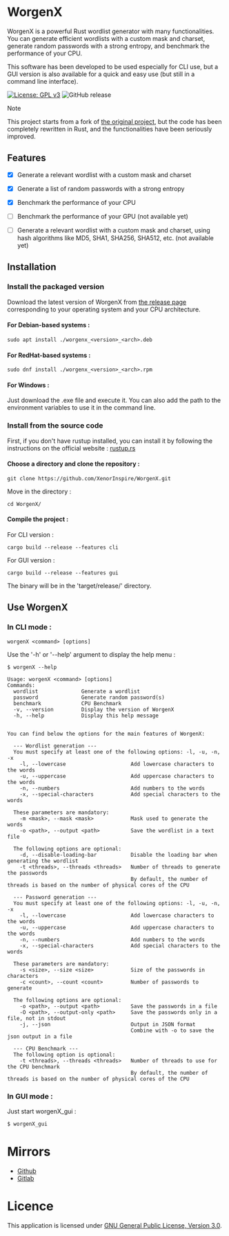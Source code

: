 # WorgenX

WorgenX is a powerful Rust wordlist generator with many functionalities.<br>
You can generate efficient wordlists with a custom mask and charset, generate random passwords with a strong entropy, and benchmark the performance of your CPU.

This software has been developed to be used especially for CLI use, but a GUI version is also available for a quick and easy use (but still in a command line interface).

[![License: GPL v3](https://img.shields.io/badge/License-GPLv3-blue.svg)](https://www.gnu.org/licenses/gpl-3.0)
![GitHub release](https://img.shields.io/github/v/release/XenorInspire/WorgenX)


> [!NOTE]  
> This project starts from a fork of <a href="https://github.com/XenorInspire/WorgenX-old">the original project</a>, but the code has been completely rewritten in Rust, and the functionalities have been seriously improved.

## Features

- [x] Generate a relevant wordlist with a custom mask and charset
- [x] Generate a list of random passwords with a strong entropy
- [x] Benchmark the performance of your CPU
- [ ] Benchmark the performance of your GPU (not available yet)
- [ ] Generate a relevant wordlist with a custom mask and charset, using hash algorithms like MD5, SHA1, SHA256, SHA512, etc. (not available yet)


## Installation


### Install the packaged version

Download the latest version of WorgenX from [the release page](https://github.com/XenorInspire/WorgenX/releases) corresponding to your operating system and your CPU architecture.

#### For Debian-based systems :

```
sudo apt install ./worgenx_<version>_<arch>.deb
```

#### For RedHat-based systems :

```
sudo dnf install ./worgenx_<version>_<arch>.rpm
```

#### For Windows :

Just download the .exe file and execute it. You can also add the path to the environment variables to use it in the command line.

### Install from the source code

First, if you don't have rustup installed, you can install it by following the instructions on the official website : [rustup.rs](https://rustup.rs/)

#### Choose a directory and clone the repository :  
```
git clone https://github.com/XenorInspire/WorgenX.git
```
Move in the directory :  
```
cd WorgenX/
```
#### Compile the project :

For CLI version : 
```
cargo build --release --features cli
```

For GUI version : 
```
cargo build --release --features gui
```

The binary will be in the 'target/release/' directory.

## Use WorgenX

### In CLI mode :

```
worgenX <command> [options]
```

Use the '-h' or '--help' argument to display the help menu :

```
$ worgenX --help

Usage: worgenX <command> [options]
Commands:
  wordlist              Generate a wordlist
  password              Generate random password(s)
  benchmark             CPU Benchmark
  -v, --version         Display the version of WorgenX
  -h, --help            Display this help message


You can find below the options for the main features of WorgenX:

  --- Wordlist generation ---
  You must specify at least one of the following options: -l, -u, -n, -x
    -l, --lowercase                     Add lowercase characters to the words
    -u, --uppercase                     Add uppercase characters to the words
    -n, --numbers                       Add numbers to the words
    -x, --special-characters            Add special characters to the words

  These parameters are mandatory:
    -m <mask>, --mask <mask>            Mask used to generate the words
    -o <path>, --output <path>          Save the wordlist in a text file

  The following options are optional:
    -d, --disable-loading-bar           Disable the loading bar when generating the wordlist
    -t <threads>, --threads <threads>   Number of threads to generate the passwords
                                        By default, the number of threads is based on the number of physical cores of the CPU

  --- Password generation ---
  You must specify at least one of the following options: -l, -u, -n, -x
    -l, --lowercase                     Add lowercase characters to the words
    -u, --uppercase                     Add uppercase characters to the words
    -n, --numbers                       Add numbers to the words
    -x, --special-characters            Add special characters to the words

  These parameters are mandatory:
    -s <size>, --size <size>            Size of the passwords in characters
    -c <count>, --count <count>         Number of passwords to generate

  The following options are optional:
    -o <path>, --output <path>          Save the passwords in a file
    -O <path>, --output-only <path>     Save the passwords only in a file, not in stdout
    -j, --json                          Output in JSON format
                                        Combine with -o to save the json output in a file

  --- CPU Benchmark ---
  The following option is optional:
    -t <threads>, --threads <threads>   Number of threads to use for the CPU benchmark
                                        By default, the number of threads is based on the number of physical cores of the CPU

```

### In GUI mode :

Just start worgenX_gui :
```bash
$ worgenX_gui
```

# Mirrors

- <a href="https://github.com/XenorInspire/WorgenX">Github</a>
- <a href="https://gitlab.com/XenorInspire/WorgenX">Gitlab</a>

# Licence

This application is licensed under [GNU General Public License, Version 3.0].

[GNU General Public License, Version 3.0]:
 http://www.gnu.org/licenses/gpl-3.0-standalone.html
